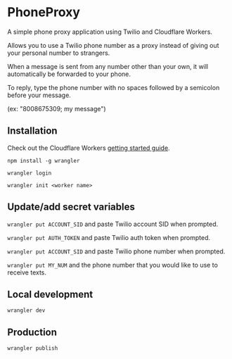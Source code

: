 # PhoneProxy

A simple phone proxy application using Twilio and Cloudflare Workers.

Allows you to use a Twilio phone number as a proxy instead of giving out your personal number to strangers.

When a message is sent from any number other than your own, it will automatically be forwarded to your phone.

To reply, type the phone number with no spaces followed by a semicolon before your message. 

(ex: "8008675309; my message")

## Installation

Check out the Cloudflare Workers [getting started guide](https://developers.cloudflare.com/workers/get-started/guide/).

`npm install -g wrangler`

`wrangler login`

`wrangler init <worker name>`

## Update/add secret variables

`wrangler put ACCOUNT_SID` and paste Twilio account SID when prompted.

`wrangler put AUTH_TOKEN` and paste Twilio auth token when prompted.

`wrangler put ACCOUNT_SID` and paste Twilio phone number when prompted.

`wrangler put MY_NUM` and the phone number that you would like to use to receive texts.

## Local development

`wrangler dev`

## Production

`wrangler publish`

